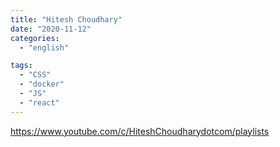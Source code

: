 ```yaml
---
title: "Hitesh Choudhary"
date: "2020-11-12"
categories:
  - "english"

tags:
  - "CSS"
  - "docker"
  - "JS"
  - "react"
---
```


https://www.youtube.com/c/HiteshChoudharydotcom/playlists
